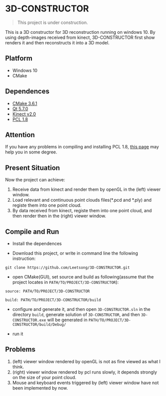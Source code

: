 # 3D-CONSTRUCTOR

> This project is under construction.

This is a 3D constructor for 3D reconstruction running on windows 10. By using depth-images received from kinect, 3D-CONSTRUCTOR first show renders it and then reconstructs it into a 3D model. 

## Platform

+ Windows 10
+ CMake

## Dependences
+ [CMake 3.6.1](https://www.cmake.org)
+ [Qt 5.7.0](https://www.qt.io)
+ [Kinect v2.0](https://developer.microsoft.com/zh-cn/windows/kinect)
+ [PCL 1.8](http://www.pointclouds.org)

## Attention

If you have any problems in compiling and installing PCL 1.8, [this page](http://leetsong.github.io/2016/08/05/post-6/) may help you in some degree.

## Present Situation

Now the project can achieve:

1. Receive data from kinect and render them by openGL in the (left) viewer window.
2. Load relevant and continuous point clouds files(\*.pcd and \*.ply) and registe them into one point cloud.
3. By data received from kinect, registe them into one point cloud, and then render then in the (right) viewer window.

## Compile and Run

+ Install the dependences

+ Download this project, or write in command line the following instruction:

```
git clone https://github.com/Leetsong/3D-CONSTRUCTOR.git
```

+ open CMake(GUI), set source and build as following(assume that the project locates in ` PATH/TO/PROJECT/3D-CONSTRUCTOR `):

` source: PATH/TO/PROJECT/3D-CONSTRUCTOR `

` build: PATH/TO/PROJECT/3D-CONSTRUCTOR/build  `

+ configure and generate it, and then open ` 3D-CONSTRUCTOR.sln ` in the directory ` build `, generate solution of ` 3D-CONSTRUCTOR `, and then ` 3D-CONSTRUCTOR.exe ` will be generated in ` PATH/TO/PROJECT/3D-CONSTRUCTOR/build/Debug/ `

+ run it

## Problems

1. (left) viewer window rendered by openGL is not as fine viewed as what I think.
2. (right) viewer window rendered by pcl runs slowly, it depends strongly on the size of your point cloud.
3. Mouse and keyboard events triggered by (left) viewer window have not been implemented by now.
